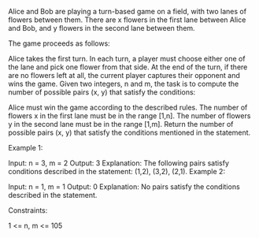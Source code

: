 Alice and Bob are playing a turn-based game on a field, with two lanes of flowers between them. There are x flowers in the first lane between Alice and Bob, and y flowers in the second lane between them.



The game proceeds as follows:

Alice takes the first turn.
In each turn, a player must choose either one of the lane and pick one flower from that side.
At the end of the turn, if there are no flowers left at all, the current player captures their opponent and wins the game.
Given two integers, n and m, the task is to compute the number of possible pairs (x, y) that satisfy the conditions:

Alice must win the game according to the described rules.
The number of flowers x in the first lane must be in the range [1,n].
The number of flowers y in the second lane must be in the range [1,m].
Return the number of possible pairs (x, y) that satisfy the conditions mentioned in the statement.

 

Example 1:

Input: n = 3, m = 2
Output: 3
Explanation: The following pairs satisfy conditions described in the statement: (1,2), (3,2), (2,1).
Example 2:

Input: n = 1, m = 1
Output: 0
Explanation: No pairs satisfy the conditions described in the statement.
 

Constraints:

1 <= n, m <= 105